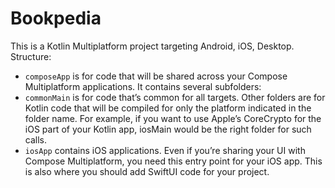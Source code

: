 # Bookpedia
This is a Kotlin Multiplatform project targeting Android, iOS, Desktop.
Structure:
- `composeApp` is for code that will be shared across your Compose Multiplatform applications. It contains several subfolders:
- `commonMain` is for code that’s common for all targets.
Other folders are for Kotlin code that will be compiled for only the platform indicated in the folder name. For example, if you want to use Apple’s CoreCrypto for the iOS part of your Kotlin app, iosMain would be the right folder for such calls.
- `iosApp` contains iOS applications. Even if you’re sharing your UI with Compose Multiplatform, you need this entry point for your iOS app. This is also where you should add SwiftUI code for your project.
